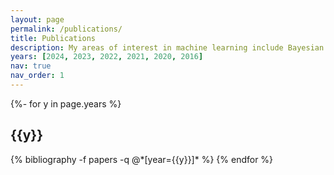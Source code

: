 ```yaml
---
layout: page
permalink: /publications/
title: Publications
description: My areas of interest in machine learning include Bayesian deep learning, deep probabilitic models and their applications.
years: [2024, 2023, 2022, 2021, 2020, 2016]
nav: true
nav_order: 1
---
```

<!-- _pages/publications.md -->
<div class="publications">

{%- for y in page.years %}
  <h2 class="year">{{y}}</h2>
  {% bibliography -f papers -q @*[year={{y}}]* %}
{% endfor %}

</div>

